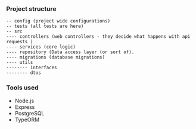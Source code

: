 ### Project structure

```
-- config (project wide configurations)
-- tests (all tests are here)
-- src
---- controllers (web controllers - they decide what happens with api requests )
---- services (core logic)
---- repository (Data access layer (or sort of).
---- migrations (database migrations)
---- utils
-------- interfaces
-------- dtos

```

### Tools used

- Node.js
- Express
- PostgreSQL
- TypeORM

